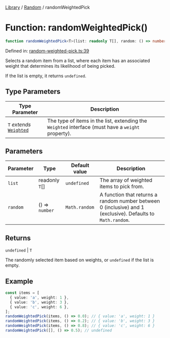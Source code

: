 <!-- markdownlint-disable -->
<!-- cspell: disable -->
[Library](../index.md) / [Random](./index.md) / randomWeightedPick

# Function: randomWeightedPick()

```ts
function randomWeightedPick<T>(list: readonly T[], random: () => number): undefined | T;
```

Defined in: [random-weighted-pick.ts:39](https://github.com/technobuddha/library/blob/main/src/random-weighted-pick.ts#L39)

Selects a random item from a list, where each item has an associated weight that determines its likelihood of being picked.

If the list is empty, it returns `undefined`.

## Type Parameters

| Type Parameter | Description |
| ------ | ------ |
| `T` *extends* [`Weighted`](Weighted.md) | The type of items in the list, extending the `Weighted` interface (must have a `weight` property). |

## Parameters

| Parameter | Type | Default value | Description |
| ------ | ------ | ------ | ------ |
| `list` | readonly `T`[] | `undefined` | The array of weighted items to pick from. |
| `random` | () => `number` | `Math.random` | A function that returns a random number between 0 (inclusive) and 1 (exclusive). Defaults to `Math.random`. |

## Returns

`undefined` \| `T`

The randomly selected item based on weights, or `undefined` if the list is empty.

## Example

```typescript
const items = [
  { value: 'a', weight: 1 },
  { value: 'b', weight: 3 },
  { value: 'c', weight: 6 },
];
randomWeightedPick(items, () => 0.0); // { value: 'a', weight: 1 }
randomWeightedPick(items, () => 0.2); // { value: 'b', weight: 3 }
randomWeightedPick(items, () => 0.8); // { value: 'c', weight: 6 }
randomWeightedPick([], () => 0.5); // undefined
```

